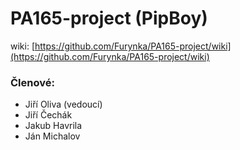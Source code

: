 # PA165-project (PipBoy)

wiki: [https://github.com/Furynka/PA165-project/wiki](https://github.com/Furynka/PA165-project/wiki)

### Členové:
- Jiří Oliva (vedoucí)
- Jiří Čechák
- Jakub Havrila
- Ján Michalov
